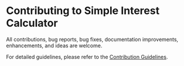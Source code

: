 # Contributing to Simple Interest Calculator

All contributions, bug reports, bug fixes, documentation improvements, enhancements, and ideas are welcome.

For detailed guidelines, please refer to the [Contribution Guidelines](CONTRIBUTING.md).
